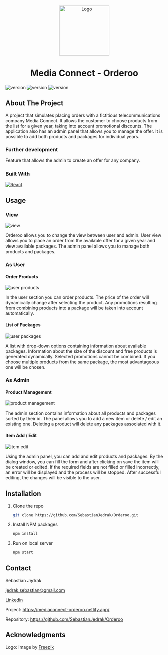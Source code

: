 <!-- PROJECT LOGO -->
<a name="readme-top"></a>

<br />
<div align="center">
<img src="https://github.com/SebastianJedrak/Orderoo/assets/115486676/da77b486-acfd-4f96-8c2a-2981a759d04f" alt="Logo" width="160" height="160">

  <h1 align="center">Media Connect - Orderoo</h1>

</div>

![version](https://img.shields.io/github/last-commit/SebastianJedrak/Orderoo)
![version](https://img.shields.io/github/v/release/SebastianJedrak/Orderoo?include_prereleases)
![version](https://img.shields.io/github/languages/top/SebastianJedrak/Orderoo)

<!-- ABOUT THE PROJECT -->
## About The Project

A project that simulates placing orders with a fictitious telecommunications company Media Connect. It allows the customer to choose products from the list for a given year, taking into account promotional discounts. The application also has an admin panel that allows you to manage the offer. It is possible to add both products and packages for individual years.

### Further development

Feature that allows the admin to create an offer for any company.

### Built With

[![React][React.js]][React-url]

<!-- USAGE EXAMPLES -->
## Usage

### View
<img src="https://github.com/SebastianJedrak/Orderoo/assets/115486676/8a019cbe-4af6-4669-baaa-84eeed810ef1" alt="view">

Orderoo allows you to change the view between user and admin. User view allows you to place an order from the available offer for a given year and view available packages. The admin panel allows you to manage both products and packages.

### As User

#### Order Products
<img src="https://github.com/SebastianJedrak/Orderoo/assets/115486676/cc4daed8-35ed-4a4b-be2c-7b4db10d1b91" alt="user products">

In the user section you can order products. The price of the order will dynamically change after selecting the product. Any promotions resulting from combining products into a package will be taken into account automatically. 


#### List of Packages
<img src="https://github.com/SebastianJedrak/Orderoo/assets/115486676/8e390900-d887-4f9b-9259-eb6c7fdf70f0" alt="user packages">

A list with drop-down options containing information about available packages. Information about the size of the discount and free products is generated dynamically. Selected promotions cannot be combined. If you choose multiple products from the same package, the most advantageous one will be chosen.

### As Admin

#### Product Management
<img src="https://github.com/SebastianJedrak/Orderoo/assets/115486676/11d10c68-61f9-4309-a436-c283dd13f061" alt="product management">

The admin section contains information about all products and packages sorted by their id. The panel allows you to add a new item or delete / edit an existing one. Deleting a product will delete any packages associated with it.

#### Item Add / Edit
<img src="https://github.com/SebastianJedrak/Orderoo/assets/115486676/4738f80d-9da4-417c-b4a2-4397b5b44890" alt="item edit">

Using the admin panel, you can add and edit products and packages. By the dialog window, you can fill the form and after clicking on save the item will be created or edited. If the required fields are not filled or filled incorrectly, an error will be displayed and the process will be stopped. After successful editing, the changes will be visible to the user.

## Installation

1. Clone the repo
   ```sh
   git clone https://github.com/SebastianJedrak/Orderoo.git
   ```
2. Install NPM packages
   ```sh
   npm install
   ```
3. Run on local server
   ```sh
   npm start
   ```

## Contact

Sebastian Jędrak

jedrak.sebastian@gmail.com

<a href="https://www.linkedin.com/in/sebastian-j%C4%99drak-495127233/"> Linkedin </a>

Project: https://mediaconnect-orderoo.netlify.app/

Repository: https://github.com/SebastianJedrak/Orderoo

## Acknowledgments

Logo: Image by <a href="https://www.freepik.com/free-psd/gradient-arrows-design_41916004.htm#page=3&query=arrow%20connect&position=14&from_view=search&track=ais">Freepik</a>

[React.js]: https://img.shields.io/badge/React-20232A?style=for-the-badge&logo=react&logoColor=61DAFB
[React-url]: https://reactjs.org/
